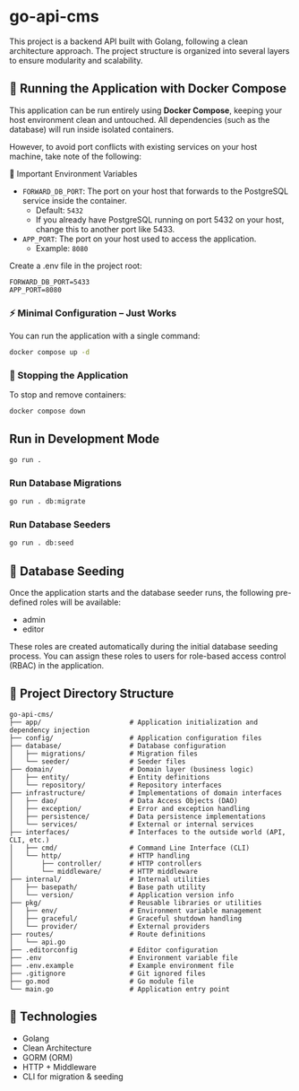 # go-api-cms

This project is a backend API built with Golang, following a clean architecture approach. The project structure is organized into several layers to ensure modularity and scalability.

## 🚀 Running the Application with Docker Compose

This application can be run entirely using **Docker Compose**, keeping your host environment clean and untouched. All dependencies (such as the database) will run inside isolated containers.

However, to avoid port conflicts with existing services on your host machine, take note of the following:

📌 Important Environment Variables
- `FORWARD_DB_PORT`: The port on your host that forwards to the PostgreSQL service inside the container.
  - Default: `5432`
  - If you already have PostgreSQL running on port 5432 on your host, change this to another port like 5433.
- `APP_PORT`: The port on your host used to access the application.
  - Example: `8080`

Create a .env file in the project root:
```
FORWARD_DB_PORT=5433
APP_PORT=8080
```

### ⚡️ Minimal Configuration – Just Works

You can run the application with a single command:

```bash
docker compose up -d
```

### 🛑 Stopping the Application

To stop and remove containers:
```bash
docker compose down
```

## Run in Development Mode
```bash
go run .
```

### Run Database Migrations
```bash
go run . db:migrate
```

### Run Database Seeders
```bash
go run . db:seed
```

## 🧪 Database Seeding

Once the application starts and the database seeder runs, the following pre-defined roles will be available:
- admin
- editor

These roles are created automatically during the initial database seeding process.
You can assign these roles to users for role-based access control (RBAC) in the application.

## 📁 Project Directory Structure
```
go-api-cms/
├── app/                      # Application initialization and dependency injection
├── config/                   # Application configuration files
├── database/                 # Database configuration
│   ├── migrations/           # Migration files
│   └── seeder/               # Seeder files
├── domain/                   # Domain layer (business logic)
│   ├── entity/               # Entity definitions
│   └── repository/           # Repository interfaces
├── infrastructure/           # Implementations of domain interfaces
│   ├── dao/                  # Data Access Objects (DAO)
│   ├── exception/            # Error and exception handling
│   ├── persistence/          # Data persistence implementations
│   └── services/             # External or internal services
├── interfaces/               # Interfaces to the outside world (API, CLI, etc.)
│   ├── cmd/                  # Command Line Interface (CLI)
│   └── http/                 # HTTP handling
│       ├── controller/       # HTTP controllers
│       └── middleware/       # HTTP middleware
├── internal/                 # Internal utilities
│   ├── basepath/             # Base path utility
│   └── version/              # Application version info
├── pkg/                      # Reusable libraries or utilities
│   ├── env/                  # Environment variable management
│   ├── graceful/             # Graceful shutdown handling
│   └── provider/             # External providers
├── routes/                   # Route definitions
│   └── api.go
├── .editorconfig             # Editor configuration
├── .env                      # Environment variable file
├── .env.example              # Example environment file
├── .gitignore                # Git ignored files
├── go.mod                    # Go module file
└── main.go                   # Application entry point
```

## 🧱 Technologies
- Golang
- Clean Architecture
- GORM (ORM)
- HTTP + Middleware
- CLI for migration & seeding
